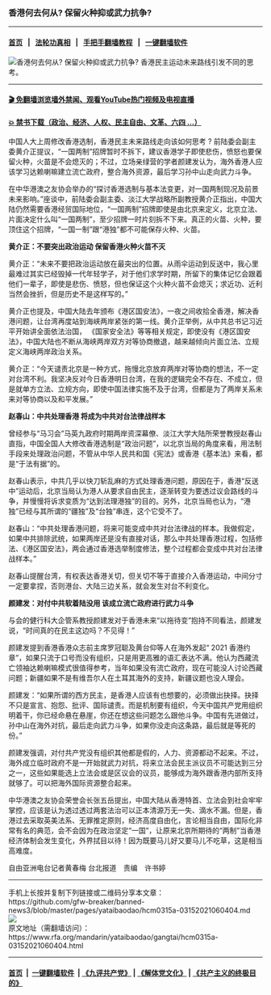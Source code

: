 ### 香港何去何从? 保留火种抑或武力抗争?
------------------------

#### [首页](https://github.com/gfw-breaker/banned-news3/blob/master/README.md) &nbsp;&nbsp;|&nbsp;&nbsp; [法轮功真相](https://github.com/begood0513/basic/blob/master/README.md)  &nbsp;&nbsp;|&nbsp;&nbsp; [手把手翻墙教程](https://github.com/gfw-breaker/guides/wiki)  &nbsp;&nbsp;|&nbsp;&nbsp; [一键翻墙软件](https://github.com/gfw-breaker/nogfw/blob/master/README.md)  



<div id="headerimg">
 <img alt="香港何去何从? 保留火种抑或武力抗争?" src="https://www.rfa.org/mandarin/yataibaodao/gangtai/hcm0315a-03152021060404.html/@@images/540100eb-a1d9-4c35-9f9c-ce5516792077.jpeg" title="香港何去何从? 保留火种抑或武力抗争?"/>
 <span class="lead_image_caption">
  香港民主运动未来路线引发不同的思考。
 </span>
 <!-- zoomattribute -->
</div>

<hr/>


#### [ 🎬  免翻墙浏览墙外禁闻、观看YouTube热门视频及电视直播](https://github.com/gfw-breaker/HelloWorld)

#### [ 💥  禁书下载（政治、经济、人权、民主自由、文革、六四 ...）](https://github.com/gfw-breaker/books/blob/master/README.md)

<div id="storytext">
 <p class="p1">
  中国人大上周修改香港选制，香港民主未来路线走向该如何思考
  <span class="s1">
   ?
  </span>
  前陆委会副主委黄介正提议，“一国两制”招牌暂时不拆下，建议香港学子即使悲伤，愤怒也要保留火种，火苗是不会熄灭的；不过，立场亲绿营的学者颜建发认为，海外香港人应该学习达赖喇嘛建立流亡政府，整合海外资源，最后学习孙中山走向武力斗争。
 </p>
 <p class="p1">
  在中华港澳之友协会举办的“探讨香港选制与基本法变更，对一国两制现况及前景未来影响。”座谈中，前陆委会副主委、淡江大学战略所副教授黄介正指出，中国大陆仍然需要香港经贸国际地位，“一国两制”招牌即使是由北京来定义，北京立法、片面决定什么叫“一国两制”，至少招牌一时片刻拆不下来。真正的火苗、火种，要顶住这个招牌，“一国一制”跟“港独”都不可能保存火种、火苗。
 </p>
 <p class="p1">
  <strong>
   黄介正：不要突出政治运动
   <span class="s1">
   </span>
   保留香港火种火苗不灭
  </strong>
 </p>
 <p class="p1">
  黄介正：“未来不要把政治运动放在最突出的位置。从雨伞运动到反送中，我心里最难过其实已经毁掉一代年轻学子，对于他们求学时期，所留下的集体记忆会跟着他们一辈子，即使是悲伤、愤怒，但也保证这个火种火苗不会熄灭；求近功、近利当然会挫折，但是历史不是这样写的。”
 </p>
 <p class="p1">
  黄介正也提及，中国大陆去年颁布《港区国安法》，一夜之间收拾全香港，解决香港问题，让台湾再度站到海峡两岸紧张的第一线。黄介正举例，从中共总书记习近平开始讲全面依法治国，
  <span class="s1">
  </span>
  《国家安全法》等等相关规定，即使没有《港区国安法》，中国大陆也不断从海峡两岸双方对等协商撤退，越来越倾向片面立法、立规定义海峡两岸政治关系。
 </p>
 <p class="p1">
  黄介正：“今天谴责北京是一种方式，拖慢北京放弃两岸对等协商的想法，不一定对台湾不利。我坚决反对今日香港明日台湾，在我的逻辑完全不存在、不成立，但是就单方立法、立规方向，即使中国法律实施不及于台湾，但都是为了两岸关系未来对等协商以及和平发展。”
 </p>
 <p class="p1">
  <strong>
   赵春山：中共处理香港
   <span class="s1">
   </span>
   将成为中共对台法律战样本
  </strong>
 </p>
 <p class="p1">
  曾经参与“马习会”马英九政府时期两岸资深幕僚、淡江大学大陆所荣誉教授赵春山直指，中国全国人大修改香港选制是“政治问题”，以北京当局的角度来看，用法制手段来处理政治问题，不管从中华人民共和国《宪法》或香港《基本法》来看，都是“于法有据”的。
 </p>
 <p class="p1">
  赵春山表示，中共几乎以快刀斩乱麻的方式处理香港问题，原因在于，香港“反送中”运动后，北京当局认为港人从要求自由民主，逐渐转变为要透过议会路线的斗争，并慢慢将诉求变质为“达到法理港独”的目的。另外，北京当局也认为，“港独”已经与其所谓的“疆独”及“台独”串连，这个它受不了。
 </p>
 <p class="p1">
  赵春山：“中共处理香港问题，将来可能变成中共对台法律战的样本。我做假定，如果中共排除武统，如果两岸还是没有直接对话，那么中共处理香港过程，包括修法、《港区国安法》，两会通过香港选举制度修法，整个过程都会变成中共对台法律战样本。”
 </p>
 <p class="p1">
  赵春山提醒台湾，有权表达香港关切，但关切不等于直接介入香港运动，中间分寸一定要拿捏，否则港台、大陆三边关系，就会发生对台不利变化。
 </p>
 <p class="p1">
  <strong>
   颜建发：对付中共软着陆没用
   <span class="s1">
   </span>
   该成立流亡政府进行武力斗争
  </strong>
 </p>
 <p class="p1">
  与会的健行科大企管系教授颜建发对于香港未来“以拖待变”抱持不同看法，颜建发说，“时间真的在民主这边吗？不见得！”
  <span class="s1">
  </span>
 </p>
 <p class="p1">
  颜建发提到香港香港众志前主席罗冠聪及黄台仰等人在海外发起“
  <span class="s1">
   2021
  </span>
  香港约章”，如果只流于口号而没有组织，只是用更高雅的语汇表达不满。他认为西藏流亡领袖达赖喇嘛模式很值得参考，当年如果没有流亡政府，现在可能没人讨论西藏问题；新疆如果不是有维吾尔人在土耳其海外的支持，新疆议题也没人理会。
 </p>
 <p class="p1">
  颜建发：“如果所谓的西方民主，是香港人应该有也想要的，必须做出抉择。抉择不只是宣言、抱怨、批评、国际谴责。而是机制要有组织，今天中国共产党用组织明着干，你已经命悬在悬崖，你还在想这些问题怎么跟他斗争。中国有先进做过，孙中山在海外对抗，最后走向武力斗争，如果你没走向这条路，最后就是等死的份。”
 </p>
 <p class="p1">
  颜建发强调，对付共产党没有组织其他都是假的，人力、资源都动不起来。不过，海外成立临时政府不是一开始就武力对抗，将来立法会民主派议员不可能达到三分之一，这些如果能选上立法会或是区议会的议员，能够成为海外跟香港内部所支持就够了。可以把海外国际资源整合起来。
 </p>
 <p class="p1">
  中华港澳之友协会荣誉会长张五岳提出，中国大陆从香港特首、立法会到社会牢牢掌控，应该是认为透过透过两套法治可以正本清源万无一失、滴水不漏。但是，香港过去采取英美法系、无罪推定原则，经济高度自由化，言论相当自由，国际化非常有名的典范，会不会因为在政治坚定“一国”，让原来北京所期待的“两制”当香港经济体制会发生变化，外界拭目以待！因为既要马儿好又要马儿不吃草，这是相当高难度。
 </p>
 <p class="p2">
 </p>
 <p class="p1">
  自由亚洲电台记者黄春梅
  <span class="s1">
  </span>
  台北报道　责编　许书婷
  <span class="s1">
  </span>
 </p>
</div>

<hr/>
手机上长按并复制下列链接或二维码分享本文章：<br/>
https://github.com/gfw-breaker/banned-news3/blob/master/pages/yataibaodao/hcm0315a-03152021060404.md <br/>
<a href='https://github.com/gfw-breaker/banned-news3/blob/master/pages/yataibaodao/hcm0315a-03152021060404.md'><img src='https://github.com/gfw-breaker/banned-news3/blob/master/pages/yataibaodao/hcm0315a-03152021060404.md.png'/></a> <br/>
原文地址（需翻墙访问）：https://www.rfa.org/mandarin/yataibaodao/gangtai/hcm0315a-03152021060404.html


------------------------
#### [首页](https://github.com/gfw-breaker/banned-news3/blob/master/README.md) &nbsp;|&nbsp; [一键翻墙软件](https://github.com/gfw-breaker/nogfw/blob/master/README.md) &nbsp;| [《九评共产党》](https://github.com/gfw-breaker/9ping.md/blob/master/README.md#九评之一评共产党是什么) | [《解体党文化》](https://github.com/gfw-breaker/jtdwh.md/blob/master/README.md) | [《共产主义的终极目的》](https://github.com/gfw-breaker/gczydzjmd.md/blob/master/README.md)


<img src='http://gfw-breaker.win/banned-news3/pages/yataibaodao/hcm0315a-03152021060404.md' width='0px' height='0px'/>